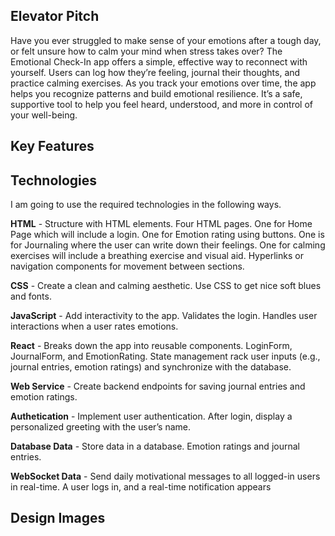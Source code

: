 ## Elevator Pitch 

Have you ever struggled to make sense of your emotions after a tough day, or felt unsure how to calm your mind when stress takes over? The Emotional Check-In app offers a simple, effective way to reconnect with yourself. Users can log how they’re feeling, journal their thoughts, and practice calming exercises. As you track your emotions over time, the app helps you recognize patterns and build emotional resilience. It’s a safe, supportive tool to help you feel heard, understood, and more in control of your well-being. 

## Key Features

## Technologies

I am going to use the required technologies in the following ways.

__HTML__ - Structure with HTML elements. Four HTML pages. One for Home Page which will include a login. One for Emotion rating using buttons. One is for Journaling where the user can write down their feelings. One for calming exercises will include a breathing exercise and visual aid. Hyperlinks or navigation components for movement between sections.

__CSS__ - Create a clean and calming aesthetic. Use CSS to get nice soft blues and fonts.

__JavaScript__ - Add interactivity to the app. Validates the login. Handles user interactions when a user rates emotions.  

__React__ - Breaks down the app into reusable components. LoginForm, JournalForm, and EmotionRating. State management rack user inputs (e.g., journal entries, emotion ratings) and synchronize with the database.

__Web Service__ - Create backend endpoints for saving journal entries and emotion ratings.

__Authetication__ - Implement user authentication. After login, display a personalized greeting with the user’s name.

__Database Data__ - Store data in a database. Emotion ratings and journal entries. 

__WebSocket Data__ - Send daily motivational messages to all logged-in users in real-time. A user logs in, and a real-time notification appears 

## Design Images